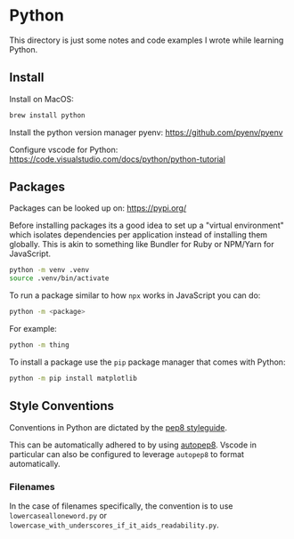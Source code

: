 # Python

This directory is just some notes and code examples I wrote while learning Python.

## Install

Install on MacOS:

```sh
brew install python
```

Install the python version manager pyenv: https://github.com/pyenv/pyenv

Configure vscode for Python: https://code.visualstudio.com/docs/python/python-tutorial

## Packages

Packages can be looked up on: https://pypi.org/

Before installing packages its a good idea to set up a "virtual environment" which isolates dependencies per application instead of installing them globally. This is akin to something like Bundler for Ruby or NPM/Yarn for JavaScript.

```sh
python -m venv .venv
source .venv/bin/activate
```

To run a package similar to how `npx` works in JavaScript you can do:

```sh
python -m <package>
```

For example:

```sh
python -m thing
```

To install a package use the `pip` package manager that comes with Python:

```sh
python -m pip install matplotlib
```

## Style Conventions

Conventions in Python are dictated by the [pep8 styleguide](https://www.python.org/dev/peps/pep-0008/).

This can be automatically adhered to by using [autopep8](https://pypi.org/project/autopep8/). Vscode in particular can also be configured to leverage `autopep8` to format automatically.

### Filenames

In the case of filenames specifically, the convention is to use `lowercasealloneword.py` or `lowercase_with_underscores_if_it_aids_readability.py`.
